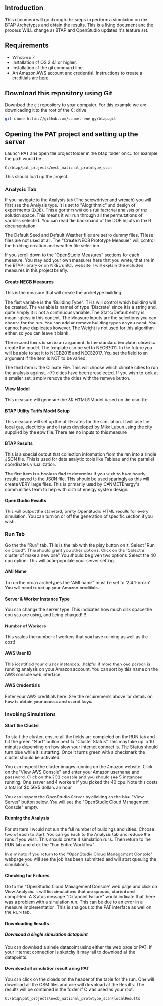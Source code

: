 ## Introduction
This document will go through the steps to perform a simulation on the BTAP Archetypes and obtain the results. This is a living document and the process WILL change as BTAP and OpenStudio updates it's feature set. 

## Requirements
* Windows 7 
* Installation of OS 2.4.1 or higher. 
* Installation of the git command line. 
* An Amazon AWS account and credential. Instructions to create a creditials are [here](https://docs.aws.amazon.com/cli/latest/userguide/cli-chap-getting-started.html)

## Download this repository using Git
Download the git repository to your computer. For this example we are downloading it to the root of the C: drive
```bash
git clone https://github.com/canmet-energy/btap.git
```

## Opening the PAT project and setting up the server
Launch PAT and open the project folder in the btap folder on c:. for example the path would be 
```
C:/btap/pat_projects/necb_national_prototype_scan
```
This should load up the project. 

### Analysis Tab
If you navigate to the Analysis tab (The screwdriver and wrench) you will first see the Analysis type. It is set to "Alogrithmic" and design of experiments (DOE). This algorithm will do a full factorial analysis of the solution space. This means it will run through all the permutations of varibles selected. You can read the backround of the DOE inputs in the R documentation. 

The Default Seed and Default Weather files are set to dummy files. THese files are not used at all. The "Create NECB Prototype Measure" will control the building creation and weather file selection. 

If you scroll down to the "OpenStudio Measures" sections for each measure. You may add your own measures here that you wrote, that are in the BTAP library or on NREL's BCL website.  I will explain the included measures in this project briefly. 
#### Create NECB Measures
This is the measure that will create the archetype building. 

The first variable is the "Building Type". THis will control which building will be created.  The variable is named of type "Discrete" since it is a string and, quite simply it is not a continuous variable. The Static/Default entry is meaningless in this context. The Measure Inputs are the selections you can choose for the run. You can add or remove building types as you need. You cannot have duplicates however.  The Weight is not used for this algorithm either, so you can leave it blank. 

The second items is set to an argument. Is the standard template ruleset to create the model. The template can be set to NECB2011. In the future you will be able to set it to NECB2015 and NECB2017.  You set the field to an argument if the item is NOT to be varied.

The third item is the Climate File. This will choose which climate cities to run the analysis against. ~70 cities have been preselected. If you wish to look at a smaller set, simply remove the cities with the remove button.

#### View Model
This measure will generate the 3D HTML5 Model based on the osm file. 

#### BTAP Utility Tarifs Model Setup
This measure will set up the utility rates for the simulation. It will use the local gas, electricity and oil rates developed by Mike Lubun using the city supplied by the epw file. There are no inputs to this measure. 

#### BTAP Results
This is a special output that collection information from the run into a single JSON file. This is used for data analytic tools like Tableau and the parrallel coordinates visualization.

The first item is a boolean flad to determine if you wish to have hourly results saved to the JSON file. This should be used sparingly as this will create VERY large files.  This is primarily used by CANMETEnergy's communities team to help with district energy system design.

#### OpenStudio Results
This will output the standard, pretty OpenStudio HTML results for every simulation. You can turn on or off the generation of specific section if you wish.  

### Run Tab
Go the the "Run" tab. THis is the tab with the play button on it.  Select "Run on Cloud". This should grant you other options. Click on the "Select a cluster of make a new one"  You should be given two options. Select the 40 cpu option.  This will auto-populate your server setting. 

#### AMI Name
To run the nrcan archetypes the "AMI name" must be set to '2.4.1-nrcan' You will need to set up your Amazon creditials. 
#### Server & Worker Instance Type
You can change the server type. This indicates how much disk space the cpu you are using, and being charged!!!!

#### Number of Workers
This scales the number of workers that you have running as well as the cost!

#### AWS User ID
This identified your cluster instances...helpful if more than one person is running analysis on your Amazon account.  You can sort by this name on the AWS console web interface. 

#### AWS Credentials
Enter your AWS creditials here..See the requirements above for details on how to obtain your access and secret keys.

### Invoking Simulations

#### Start the Cluster
To start the cluster, ensure all the fields are completed on the RUN tab and hit the green "Start" button next to "Cluster Status" This may take up to 10 minutes depending on how slow your internet connect is. The Status should turn blue while it is starting.  Once it turns green with a checkmark the cluster should be activated. 

You can inspect the cluster images running on the Amazon website.  Click on the "View AWS Console" and enter your Amazon username and password. Click on the EC2 console and you should see 5 instances running. One server and 4 workers if you picked the 40 cpu. Note this costs a total of $0.56x5 dollars an hour. 

You can inspect the OpenStudio Server by clicking on the bleu  "View Server" button below. You will see the "OpenStudio Cloud Management Console" empty. 

#### Running the Analysis
For starters I would not run the full number of buildings and cities. Choose two of each to start. You can go back to the Analysis tab and reduce the runs if you wish. This should create 4 simulation runs. Then return to the RUN tab and click the "Run Entire Workflow". 

In a minute if you return to the "OpenStudio Cloud Management Console" webpage you will see the job has been submitted and will start queuing the simulations. 

#### Checking for Failures
Go to the "OpenStudio Cloud Management Console" web page and click on View Analysis. It will list simulations that are queued, started and completed. A Status message "Datapoint Failure" would indicate that there was a problem with a simulation run. This can be due to an error in a measure implementation. This is analgous to the PAT interface as well on the RUN tab. 

#### Downloading Results
##### Download a single simulation datapoint
You can download a single datapoint using either the web page or PAT. If your internet connection is sketchy it may fail to download all the datapoints. 

#### Download all simulation result using PAT
You can click on the clouds on the header of the table for the run. One will download all the OSM files and one will download all the Results.  The results will be contained in the folder if C was used as your root. 
```
C:\btap\pat_projects\necb_national_prototype_scan\localResults
```
